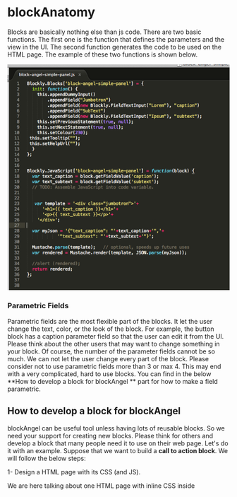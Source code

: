 # blockAnatomy


Blocks are basically nothing else than js code. There are two basic functions. The first one is the function that defines the parameters and the view in the UI. The second function generates the code to be used on the HTML page. The example of these two functions is shown below.

![Block FUnctions](blockfunctions.png)


### Parametric Fields

Parametric fields are the most flexible part of the blocks. It let the user change the text, color, or the look of the block. For example, the button block has a caption parameter field so that the user can edit it from the UI. Please think about the other users that may want to change something in your block. Of course, the number of the parameter fields cannot be so much. We can not let the user change every part of the block. Please consider not to use parametric fields more than 3 or max 4. This may end with a very complicated, hard to use blocks. You can find in the below **How to develop a block for blockAngel ** part for how to make a field parametric.


## How to develop a block for blockAngel

blockAngel can be useful tool unless having lots of reusable blocks. So we need your support for creating new blocks. Please think for others and develop a block that many people need it to use on their web page. Let's do it with an example. Suppose that we want to build a **call to action block**. We will follow the below steps:

1- Design a HTML page with its CSS (and JS). 

We are here talking about one HTML page with inline CSS inside <style> tag. This is the design that you want to make it blockAngel block. Here is the HTML code.

```html
<!DOCTYPE html>
<html lang="en">
<head>
    <meta charset="utf-8">
    <meta name="viewport" content="width=device-width, initial-scale=1, shrink-to-fit=no">
    <meta name="description" content="">
    <meta name="author" content="">
    <link rel="icon" href="">

    <title>Blockangel Theme Parts</title>

    <!-- Bootstrap core CSS -->
    <link rel="stylesheet" href="https://maxcdn.bootstrapcdn.com/bootstrap/4.0.0/css/bootstrap.min.css" integrity="sha384-Gn5384xqQ1aoWXA+058RXPxPg6fy4IWvTNh0E263XmFcJlSAwiGgFAW/dAiS6JXm" crossorigin="anonymous">
    <link rel="stylesheet" href="https://use.fontawesome.com/releases/v5.1.0/css/all.css" integrity="sha384-lKuwvrZot6UHsBSfcMvOkWwlCMgc0TaWr+30HWe3a4ltaBwTZhyTEggF5tJv8tbt" crossorigin="anonymous">

</head>


<body>


    <style>
        @import url('https://fonts.googleapis.com/css?family=Open+Sans:300,400,600,800');

        body {
            font-family: 'Open Sans', sans-serif;
        }

        .btn a {
            color: white;
        }

        .calltoaction001 {
            min-height: 300px;
            border-style: solid;
            border-color: lightgray;
            border-width: 1px;
            margin: 20px;
            box-shadow: 2px 2px 2px rgba(5, 5, 5, 0.2);
        }

        .content004-right {
            min-height: 800px;
            background: orange;
        }

        .content004_inner {
            background: orange;
        }

    </style>


        
       
    <div class="content004">
        <div class="container-fluid content004_inner text-center">
            <div class="row align-middle">
                <div class="col-md-12 align-self-center">
                    <h1>Angel Blocks</h1>
                    <p class="text-h3">Far far away, behind the word mountains, far from the countries Vokalia and Consonantia, there live the blind texts.</p>
                    <p class="mt-4 mb-5"><a class="btn btn-danger" href="https://www.google.com">Button</a></p>
                </div>

                <div class="col-md-0 content004-right">

                </div>

            </div>
        </div>
    </div>
    
    
   
</body>
</html>

```



## Naming Convention

### Block Names

block names must start with "block-angel-" prefix. ex: block-angel-simple-panel

### CSS Names


